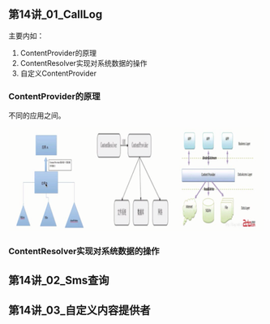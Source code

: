 ## 第14讲_01_CallLog

主要内如：
1. ContentProvider的原理
2. ContentResolver实现对系统数据的操作
3. 自定义ContentProvider


### ContentProvider的原理

不同的应用之间。

![](https://github.com/IvyZh/Android_Learning/blob/master/imgs/yztc/QQ%E6%88%AA%E5%9B%BE20161217165852.png)


### ContentResolver实现对系统数据的操作


## 第14讲_02_Sms查询
## 第14讲_03_自定义内容提供者
